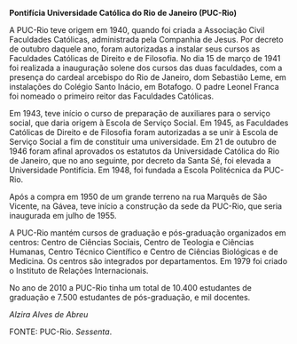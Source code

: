 **Pontifícia Universidade Católica do Rio de Janeiro (PUC-Rio)**

A PUC-Rio teve origem em 1940, quando foi criada a Associação Civil
Faculdades Católicas, administrada pela Companhia de Jesus. Por decreto
de outubro daquele ano, foram autorizadas a instalar seus cursos as
Faculdades Católicas de Direito e de Filosofia. No dia 15 de março de
1941 foi realizada a inauguração solene dos cursos das duas faculdades,
com a presença do cardeal arcebispo do Rio de Janeiro, dom Sebastião
Leme, em instalações do Colégio Santo Inácio, em Botafogo. O padre
Leonel Franca foi nomeado o primeiro reitor das Faculdades Católicas.

Em 1943, teve início o curso de preparação de auxiliares para o serviço
social, que daria origem à Escola de Serviço Social. Em 1945, as
Faculdades Católicas de Direito e de Filosofia foram autorizadas a se
unir à Escola de Serviço Social a fim de constituir uma universidade. Em
21 de outubro de 1946 foram afinal aprovados os estatutos da
Universidade Católica do Rio de Janeiro, que no ano seguinte, por
decreto da Santa Sé, foi elevada a Universidade Pontifícia. Em 1948, foi
fundada a Escola Politécnica da PUC-Rio.

Após a compra em 1950 de um grande terreno na rua Marquês de São
Vicente, na Gávea, teve início a construção da sede da PUC-Rio, que
seria inaugurada em julho de 1955.

A PUC-Rio mantém cursos de graduação e pós-graduação organizados em
centros: Centro de Ciências Sociais, Centro de Teologia e Ciências
Humanas, Centro Técnico Científico e Centro de Ciências Biológicas e de
Medicina. Os centros são integrados por departamentos. Em 1979 foi
criado o Instituto de Relações Internacionais.

No ano de 2010 a PUC-Rio tinha um total de 10.400 estudantes de
graduação e 7.500 estudantes de pós-graduação, e mil docentes.

*Alzira Alves de Abreu*

FONTE: PUC-Rio. *Sessenta*.
